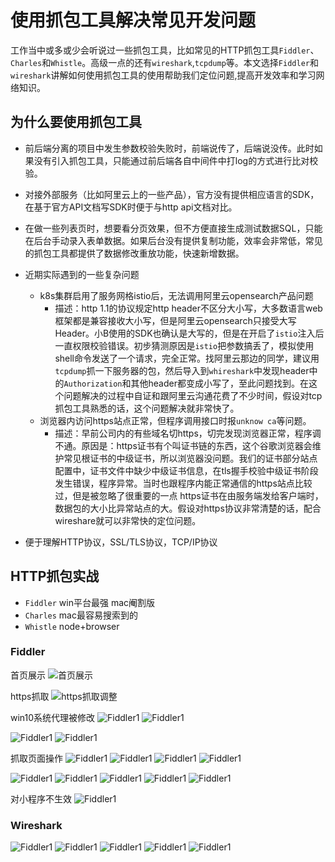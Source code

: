 # 使用抓包工具解决常见开发问题

工作当中或多或少会听说过一些抓包工具，比如常见的HTTP抓包工具`Fiddler`、`Charles`和`Whistle`。高级一点的还有`wireshark`,`tcpdump`等。本文选择`Fiddler`和`wireshark`讲解如何使用抓包工具的使用帮助我们定位问题,提高开发效率和学习网络知识。

## 为什么要使用抓包工具

- 前后端分离的项目中发生参数校验失败时，前端说传了，后端说没传。此时如果没有引入抓包工具，只能通过前后端各自中间件中打log的方式进行比对校验。

- 对接外部服务（比如阿里云上的一些产品），官方没有提供相应语言的SDK，在基于官方API文档写SDK时便于与http api文档对比。

- 在做一些列表页时，想要看分页效果，但不方便直接生成测试数据SQL，只能在后台手动录入表单数据。如果后台没有提供复制功能，效率会非常低，常见的抓包工具都提供了数据修改重放功能，快速新增数据。

- 近期实际遇到的一些复杂问题
  - k8s集群启用了服务网格istio后，无法调用阿里云opensearch产品问题
    - 描述：http 1.1的协议规定http header不区分大小写，大多数语言web框架都是兼容接收大小写，但是阿里云opensearch只接受大写Header。小B使用的SDK也确认是大写的，但是在开启了`istio`注入后一直权限校验错误。初步猜测原因是`istio`把参数搞丢了，模拟使用shell命令发送了一个请求，完全正常。找阿里云那边的同学，建议用`tcpdump`抓一下服务器的包，然后导入到`whireshark`中发现header中的`Authorization`和其他header都变成小写了，至此问题找到。在这个问题解决的过程中自证和跟阿里云沟通花费了不少时间，假设对tcp抓包工具熟悉的话，这个问题解决就非常快了。
  - 浏览器内访问https站点正常，但程序调用接口时报`unknow ca`等问题。
    - 描述：早前公司内的有些域名切https，切完发现浏览器正常，程序调不通。原因是：https证书有个叫证书链的东西，这个谷歌浏览器会维护常见根证书的中级证书，所以浏览器没问题。我们的证书部分站点配置中，证书文件中缺少中级证书信息，在tls握手校验中级证书阶段发生错误，程序异常。当时也跟程序内能正常通信的https站点比较过，但是被忽略了很重要的一点 https证书在由服务端发给客户端时，数据包的大小比异常站点的大。假设对https协议非常清楚的话，配合wireshare就可以非常快的定位问题。

- 便于理解HTTP协议，SSL/TLS协议，TCP/IP协议

## HTTP抓包实战

- `Fiddler` win平台最强 mac阉割版
- `Charles` mac最容易搜索到的
- `Whistle` node+browser

### Fiddler

首页展示
![首页展示](../assets/proxy/fiddler_index.png)

https抓取
![https抓取调整](../assets/proxy/fiddler_https.png)

win10系统代理被修改
![Fiddler1](../assets/proxy/fiddler_proxy.png)
![Fiddler1](../assets/proxy/fiddler_proxy_2.png)

![Fiddler1](../assets/proxy/fiddler_script.png)
![Fiddler1](../assets/proxy/fiddler_textwizard.png)

抓取页面操作
![Fiddler1](../assets/proxy/fiddler_filter.png)
![Fiddler1](../assets/proxy/fiddler_colipu.png)
![Fiddler1](../assets/proxy/fiddler_cart_post.png)
![Fiddler1](../assets/proxy/fiddler_retry.png)

![Fiddler1](../assets/proxy/fiddler_mobile.png)
![Fiddler1](../assets/proxy/fiddler_m_cert.jpg)
![Fiddler1](../assets/proxy/fiddler_m_cert_2.jpg)
![Fiddler1](../assets/proxy/fiddler_m_wifi.jpg)
![Fiddler1](../assets/proxy/fiddler_m_browser.jpg)

对小程序不生效
![Fiddler1](../assets/proxy/fiddler_m_xcx.jpg)

### Wireshark

![Fiddler1](../assets/proxy/wireshark_aliyun.png)
![Fiddler1](../assets/proxy/wireshark_aliyun_bug.png)
![Fiddler1](../assets/proxy/wireshark_tcpip.png)
![Fiddler1](../assets/proxy/wireshark_tcpip2.png)
![Fiddler1](../assets/proxy/wireshark_tls.png)
